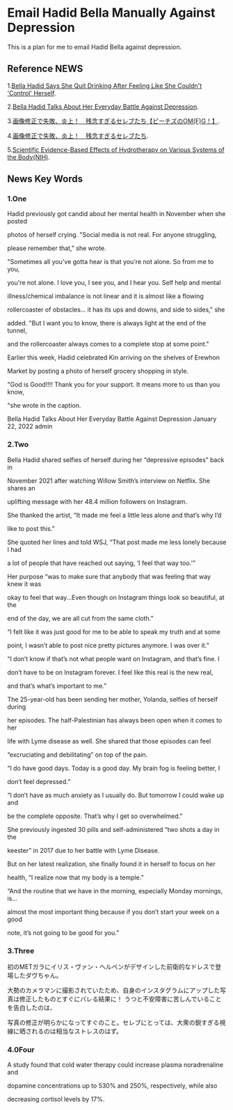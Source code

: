 # Email Hadid Bella Manually Against Depression

This is a plan for me to email Hadid Bella against depression.

## Reference NEWS

1.[Bella Hadid Says She Quit Drinking After Feeling Like She Couldn't 'Control' Herself](https://www.yahoo.com/entertainment/bella-hadid-says-she-quit-234658194.html?fr=sychp_catchall).

2.[Bella Hadid Talks About Her Everyday Battle Against Depression](https://mygoalfeed.com/2022/01/22/bella-hadid-talks-about-her-everyday-battle-against-depression/?fbclid=IwAR1nHV-GN4d73-v5QDJlIRZR_g_sbjj6Hwq4PridWhh22Ly9p2q276KOZh8).

3.[画像修正で失敗、炎上！　残念すぎるセレブたち【ピーチズのOM(F)G！】](https://www.elle.com/jp/culture/celebgossip/g43052779/p-celebrity-photoshop-230226/).

4.[画像修正で失敗、炎上！　残念すぎるセレブたち](https://news.yahoo.co.jp/articles/cf9e7e89430049ac1310ef2f4a38639b81656b5a).

5.[Scientific Evidence-Based Effects of Hydrotherapy on Various Systems of the Body(NIH)](https://www.ncbi.nlm.nih.gov/pmc/articles/PMC4049052/).

## News Key Words

### 1.One

Hadid previously got candid about her mental health in November when she posted

photos of herself crying. "Social media is not real. For anyone struggling,

please remember that," she wrote.

"Sometimes all you've gotta hear is that you're not alone. So from me to you,

you're not alone. I love you, I see you, and I hear you. Self help and mental

illness/chemical imbalance is not linear and it is almost like a flowing

rollercoaster of obstacles… it has its ups and downs, and side to sides," she

added. "But I want you to know, there is always light at the end of the tunnel,

and the rollercoaster always comes to a complete stop at some point."

Earlier this week, Hadid celebrated Kin arriving on the shelves of Erewhon

Market by posting a photo of herself grocery shopping in style.

"God is Good!!!! Thank you for your support. It means more to us than you know,

"she wrote in the caption.

Bella Hadid Talks About Her Everyday Battle Against Depression
January 22, 2022 admin

### 2.Two

Bella Hadid shared selfies of herself during her “depressive episodes” back in

November 2021 after watching Willow Smith’s interview on Netflix. She shares an

uplifting message with her 48.4 million followers on Instagram.

She thanked the artist, “It made me feel a little less alone and that’s why I’d

like to post this.”

She quoted her lines and told WSJ, “That post made me less lonely because I had

a lot of people that have reached out saying, ‘I feel that way too.’”

Her purpose “was to make sure that anybody that was feeling that way knew it was

okay to feel that way…Even though on Instagram things look so beautiful, at the

end of the day, we are all cut from the same cloth.”

“I felt like it was just good for me to be able to speak my truth and at some

point, I wasn’t able to post nice pretty pictures anymore. I was over it.”

“I don’t know if that’s not what people want on Instagram, and that’s fine. I

don’t have to be on Instagram forever. I feel like this real is the new real,

and that’s what’s important to me.”

The 25-year-old has been sending her mother, Yolanda, selfies of herself during

her episodes. The half-Palestinian has always been open when it comes to her

life with Lyme disease as well. She shared that those episodes can feel

“excruciating and debilitating” on top of the pain.

“I do have good days. Today is a good day. My brain fog is feeling better, I

don’t feel depressed.”

“I don’t have as much anxiety as I usually do. But tomorrow I could wake up and

be the complete opposite. That’s why I get so overwhelmed.”

She previously ingested 30 pills and self-administered “two shots a day in the

keester” in 2017 due to her battle with Lyme Disease.

But on her latest realization, she finally found it in herself to focus on her

health, “I realize now that my body is a temple.”

“And the routine that we have in the morning, especially Monday mornings, is…

almost the most important thing because if you don’t start your week on a good

note, it’s not going to be good for you.”

### 3.Three

初のMETガラにイリス・ヴァン・ヘルペンがデザインした前衛的なドレスで登場したダヴちゃん。

大勢のカメラマンに撮影されていたため、自身のインスタグラムにアップした写真は修正したものとすぐにバレる結果に！
うつと不安障害に苦しんでいることを告白したのは、

写真の修正が明らかになってすぐのこと。セレブにとっては、大衆の鋭すぎる視線に晒されるのは相当なストレスのはず。

### 4.0Four

A study found that cold water therapy could increase plasma noradrenaline and

dopamine concentrations up to 530% and 250%, respectively, while also

decreasing cortisol levels by 17%.
